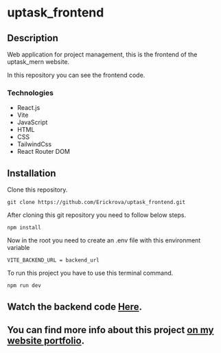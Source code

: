 # uptask_frontend

## Description

Web application for project management, this is the frontend of the uptask_mern website.

In this repository you can see the frontend code.

### Technologies
* React.js
* Vite
* JavaScript
* HTML
* CSS
* TailwindCss
* React Router DOM

## Installation

Clone this repository.

```
git clone https://github.com/Erickrova/uptask_frontend.git
```

After cloning this git repository you need to follow below steps.
```
npm install
```
Now in the root you need to create an .env file with this environment variable

```
VITE_BACKEND_URL = backend_url
```

To run this project you have to use this terminal command.
```
npm run dev
```
## Watch the backend code [Here](https://github.com/Erickrova/uptask_backend).

## You can find more info about this project [on my website portfolio](https://erickrv.netlify.app/proyectos/uptaskmern).

